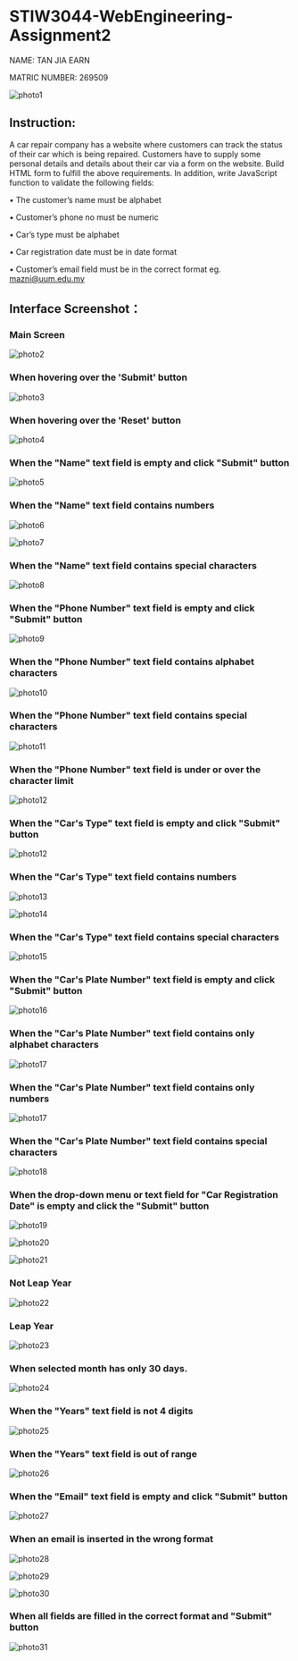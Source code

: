 # STIW3044-WebEngineering-Assignment2
 
  NAME: TAN JIA EARN

  MATRIC NUMBER: 269509

  ![photo1](https://github.com/jiaearn/STIW3044-WebEngineering-Assignment2/blob/main/Images/earn.JPG)

## Instruction: 

A car repair company has a website where customers can track the status of their car which is being repaired. Customers have to supply some personal details and details about their car via a form on the website. Build HTML form to fulfill the above requirements. In addition, write JavaScript function to validate the following fields:

  •	The customer’s name must be alphabet

  •	Customer’s phone no must be numeric

  •	Car’s type must be alphabet

  •	Car registration date must be in date format

  •	Customer’s email field must be in the correct format eg. mazni@uum.edu.my

 
## Interface Screenshot：
  ### Main Screen
  
  ![photo2](https://github.com/jiaearn/STIW3044-WebEngineering-Assignment2/blob/main/Images/1.0FORM.png)
  
  ### When hovering over the 'Submit' button
  
  ![photo3](https://github.com/jiaearn/STIW3044-WebEngineering-Assignment2/blob/main/Images/1.1submitHover.png)
  
  ### When hovering over the 'Reset' button
  
  ![photo4](https://github.com/jiaearn/STIW3044-WebEngineering-Assignment2/blob/main/Images/1.2resethover.png)
  
  ### When the "Name" text field is empty and click "Submit" button
  
  ![photo5](https://github.com/jiaearn/STIW3044-WebEngineering-Assignment2/blob/main/Images/2.0nameempty.png)
  
  ### When the "Name" text field contains numbers
  
  ![photo6](https://github.com/jiaearn/STIW3044-WebEngineering-Assignment2/blob/main/Images/2.1nameAlpha.png)
 
 ![photo7](https://github.com/jiaearn/STIW3044-WebEngineering-Assignment2/blob/main/Images/2.2nameAlpha.png)
 
 ### When the "Name" text field contains special characters
 
 ![photo8](https://github.com/jiaearn/STIW3044-WebEngineering-Assignment2/blob/main/Images/2.3nameAlphasymbol.png)
 
 ### When the "Phone Number" text field is empty and click "Submit" button
 
 ![photo9](https://github.com/jiaearn/STIW3044-WebEngineering-Assignment2/blob/main/Images/3.0phoneEmpty.png)
 
 ### When the "Phone Number" text field contains alphabet characters
 
 ![photo10](https://github.com/jiaearn/STIW3044-WebEngineering-Assignment2/blob/main/Images/3.1phoneNUmber.png)
 
 ### When the "Phone Number" text field contains special characters
 
 ![photo11](https://github.com/jiaearn/STIW3044-WebEngineering-Assignment2/blob/main/Images/3.1phonesymbol.png)
 
 ### When the "Phone Number" text field is under or over the character limit
 
 ![photo12](https://github.com/jiaearn/STIW3044-WebEngineering-Assignment2/blob/main/Images/3.2phoneLength.png)
 
 ### When the "Car's Type" text field is empty and click "Submit" button
 
 ![photo12](https://github.com/jiaearn/STIW3044-WebEngineering-Assignment2/blob/main/Images/4.0typeEmpty.png)
 
 ### When the "Car's Type" text field contains numbers
 
 ![photo13](https://github.com/jiaearn/STIW3044-WebEngineering-Assignment2/blob/main/Images/4.1typeAlpha.png)
 
 ![photo14](https://github.com/jiaearn/STIW3044-WebEngineering-Assignment2/blob/main/Images/4.2typeAlpha.png)
 
 ### When the "Car's Type" text field contains special characters
 
 ![photo15](https://github.com/jiaearn/STIW3044-WebEngineering-Assignment2/blob/main/Images/4.3typeSymbol.png)
 
 ### When the "Car's Plate Number" text field is empty and click "Submit" button
 
 ![photo16](https://github.com/jiaearn/STIW3044-WebEngineering-Assignment2/blob/main/Images/5.0plateEmpty.png)
 
 ### When the "Car's Plate Number" text field contains only alphabet characters
 
 ![photo17](https://github.com/jiaearn/STIW3044-WebEngineering-Assignment2/blob/main/Images/5.0plateOnlyAlpha.png)
 
 ### When the "Car's Plate Number" text field contains only numbers
 
 ![photo17](https://github.com/jiaearn/STIW3044-WebEngineering-Assignment2/blob/main/Images/5.0plateOnlyNumber.png)
 
 ### When the "Car's Plate Number" text field contains special characters
 
 ![photo18](https://github.com/jiaearn/STIW3044-WebEngineering-Assignment2/blob/main/Images/5.0platesYMBOL.png)
 
 ### When the drop-down menu or text field for "Car Registration Date" is empty and click the "Submit" button
 
 ![photo19](https://github.com/jiaearn/STIW3044-WebEngineering-Assignment2/blob/main/Images/6.0Daysempty.png)
 
 ![photo20](https://github.com/jiaearn/STIW3044-WebEngineering-Assignment2/blob/main/Images/6.1monthsEmpty.png)
 
 ![photo21](https://github.com/jiaearn/STIW3044-WebEngineering-Assignment2/blob/main/Images/6.2yearEmpty.png)
 
 ### Not Leap Year
 
 ![photo22](https://github.com/jiaearn/STIW3044-WebEngineering-Assignment2/blob/main/Images/6.0LEAP.png)
 
 
### Leap Year
 
 ![photo23](https://github.com/jiaearn/STIW3044-WebEngineering-Assignment2/blob/main/Images/6.1leap%20month.png)
 
 ### When selected month has only 30 days. 
 
 ![photo24](https://github.com/jiaearn/STIW3044-WebEngineering-Assignment2/blob/main/Images/6.0NO%2031DAY.png)
 
  ### When the "Years" text field is not 4 digits
 
 ![photo25](https://github.com/jiaearn/STIW3044-WebEngineering-Assignment2/blob/main/Images/6.2year4DIGIT.png)
 
 ### When the "Years" text field is out of range
 
 ![photo26](https://github.com/jiaearn/STIW3044-WebEngineering-Assignment2/blob/main/Images/6.2yearBETWEEN.png)
 
 ### When the "Email" text field is empty and click "Submit" button
 
 ![photo27](https://github.com/jiaearn/STIW3044-WebEngineering-Assignment2/blob/main/Images/7.0emailEmpty.png)
 
 ### When an email is inserted in the wrong format
 
 ![photo28](https://github.com/jiaearn/STIW3044-WebEngineering-Assignment2/blob/main/Images/7.0emailformat.png)
 
 ![photo29](https://github.com/jiaearn/STIW3044-WebEngineering-Assignment2/blob/main/Images/7.1emailformat.png)
 
 ![photo30](https://github.com/jiaearn/STIW3044-WebEngineering-Assignment2/blob/main/Images/7.1emailformat.png)
 
 ### When all fields are filled in the correct format and "Submit" button
 
 ![photo31](https://github.com/jiaearn/STIW3044-WebEngineering-Assignment2/blob/main/Images/8.0%20success.png)
 

